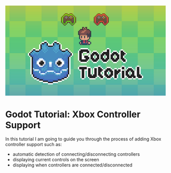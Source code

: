![thumbnail](thumbnail.jpg)

# Godot Tutorial: Xbox Controller Support

In this tutorial I am going to guide you through the process of adding Xbox controller support such as:

- automatic detection of connecting/disconnecting controllers
- displaying current controls on the screen
- displaying when controllers are connected/disconnected